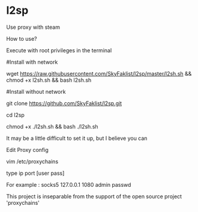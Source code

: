 # l2sp
Use proxy with steam


How to use?

Execute with root privileges in the terminal

#Install with network

  wget https://raw.githubusercontent.com/SkyFaklist/l2sp/master/l2sh.sh && chmod +x l2sh.sh && bash l2sh.sh


#Install without network

git clone https://github.com/SkyFaklist/l2sp.git

cd l2sp

chmod +x ./l2sh.sh && bash ./l2sh.sh



It may be a little difficult to set it up, but I believe you can


Edit Proxy config

vim /etc/proxychains

type  ip  port [user pass]

For example : socks5  127.0.0.1 1080 admin passwd


This project is inseparable from the support of the open source project 'proxychains'
